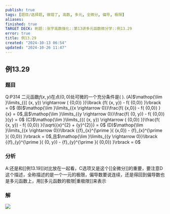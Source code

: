 ```yaml
---
publish: true
tags: [题目/选择题, 做错了, 高数, 多元, 全微分, 偏导, 极限]
aliases: 
finished: true
TARGET DECK: 刷题::张宇高数强化::第13讲多元函数微分学::例13.29
error: true
title: 例13.29
created: "2024-10-13 06:54"
updated: "2024-10-26 11:47"
---
```

## 例13.29
### 题目
Q:P314 二元函数$f( {x, y})$在点$( {0,0})$处可微的一个充分条件是( ).
(A)$\mathop{\lim }\limits_{{( {x, y}) \rightarrow ( {0,0}) }}\lbrack {f( {x, y}) - f( {0,0}) }\rbrack = 0$
(B)$\mathop{\lim }\limits_{{x \rightarrow 0}}\frac{f( {x,0}) - f( {0,0}) }{x} = 0$,且$\mathop{\lim }\limits_{{y \rightarrow 0}}\frac{f( {0, y}) - f( {0,0}) }{y} = 0$
(C)$\mathop{\lim }\limits_{{( {x, y}) \rightarrow ( {0,0}) }}\frac{f( {x, y}) - f( {0,0}) }{\sqrt{{x}^{2} + {y}^{2}}} = 0$
(D)$\mathop{\lim }\limits_{{x \rightarrow 0}}\lbrack {{f}_{x}^{\prime }( {x,0}) - {f}_{x}^{\prime }( {0,0}) }\rbrack = 0$,且$\mathop{\lim }\limits_{{y \rightarrow 0}}\lbrack {{f}_{y}^{\prime }( {0, y}) - {f}_{y}^{\prime }( {0,0}) }\rbrack = 0$
### 分析
A:还是和[[例13.19]]对比放在一起看，C选项又是这个[[全微分]]的重要，要注意D这个描述，全称描述的是一个一元的极限，偏导数要说连续，还是得回到偏导数也是多元函数上，用[[多元函数的极限|重极限]]来表示
### 解
![](https://img.hwenyi.live/202410261945120.webp)


